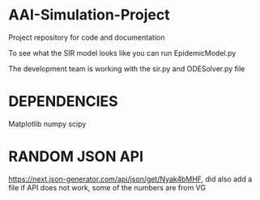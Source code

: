 # AAI-Simulation-Project
Project repository for code and documentation


To see what the SIR model looks like you can run EpidemicModel.py

The development team is working with the sir.py and ODESolver.py file

# DEPENDENCIES
Matplotlib
numpy
scipy

# RANDOM JSON API
https://next.json-generator.com/api/json/get/Nyak4bMHF, did also add a file if API does not work, some of the numbers are from VG
